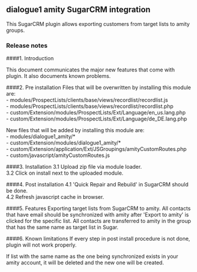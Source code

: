 ## dialogue1 amity SugarCRM integration ##

This SugarCRM plugin allows exporting customers from target lists to amity groups.

### Release notes
####1. Introduction

This document communicates the major new features that come with plugin. It also documents known problems.

####2. Pre installation
Files that will be overwritten by installing this module are:  
        - modules/ProspectLists/clients/base/views/recordlist/recordlist.js  
        - modules/ProspectLists/clients/base/views/recordlist/recordlist.php  
        - custom/Extension/modules/ProspectLists/Ext/Language/en_us.lang.php  
        - custom/Extension/modules/ProspectLists/Ext/Language/de_DE.lang.php  

New files that will be added by installing this module are:  
        - modules/dialogue1_amity/*  
        - custom/Extension/modules/dialogue1_amity/*  
        - custom/Extension/application/Ext/JSGroupings/amityCustomRoutes.php  
        - custom/javascript/amityCustomRoutes.js

####3. Installation
3.1 Upload zip file via module loader.  
3.2 Click on install next to the uploaded module.

####4. Post installation
4.1 'Quick Repair and Rebuild' in SugarCRM should be done.  
4.2 Refresh javascript cache in browser.

####5. Features
Exporting target lists from SugarCRM to amity. All contacts that have email should be synchronized with amity after 'Export to amity' is clicked for the specific list. All contacts are transferred to amity in the group that has the same name as target list in Sugar.

####6. Known limitations
If every step in post install procedure is not done, plugin will not work properly.

If list with the same name as the one being synchronized exists in your amity account, it will be deleted and the new one will be created.
